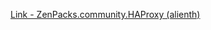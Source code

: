 [Link - ZenPacks.community.HAProxy (alienth)](https://github.com/alienth/ZenPacks.community.HAProxy)
